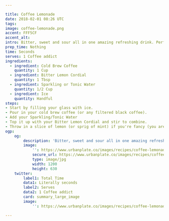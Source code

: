 ```yaml
---

title: Coffee Lemonade
date: 2018-02-01 08:26 UTC
tags:
image: coffee-lemonade.png
accent: FFF5CF
accent_alt: 
intro: Bitter, sweet and sour all in one amazing refreshing drink. Perfect for that hit in summer, or literally anytime... this thing is bloody good.
prep_time: Nothing
time: Seconds
serves: 1 Coffee addict
ingredients:
  - ingredient: Cold Brew Coffee
    quantity: 1 Cup
  - ingredient: Bitter Lemon Cordial
    quantity: 1 Tbsp
  - ingredient: Sparkling or Tonic Water
    quantity: 1/2 Cup
  - ingredient: Ice
    quantity: Handful
steps:
- Start by filling your glass with ice.
- Pour in your cold brew coffee (or any filtered black coffee).
- Add your Sparkling/Tonic Water
- Top it up with your Bitter Lemon Cordial and stir to combine.
- Throw in a slice of lemon (or sprig of mint) if you're fancy (you are).
ogp:
    og:
        description: 'Bitter, sweet and sour all in one amazing refreshing drink. Perfect for that hit in summer, or literally anytime... this thing is bloody good.'
        image:
            '': https://www.urbanplate.co/images/recipes/coffee-lemonade-share.jpg
            secure_url: https://www.urbanplate.co/images/recipes/coffee-lemonade-share.jpg
            type: image/jpg
            width: 1200
            height: 630
    twitter:
        label1: Total Time
        data1: Literally seconds
        label2: Serves
        data2: 1 Coffee addict
        card: summary_large_image
        image:
            '': https://www.urbanplate.co/images/recipes/coffee-lemonade-share.jpg

---
```



